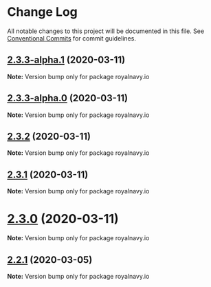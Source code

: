 # Change Log

All notable changes to this project will be documented in this file.
See [Conventional Commits](https://conventionalcommits.org) for commit guidelines.

## [2.3.3-alpha.1](https://github.com/Royal-Navy/standards-toolkit/compare/2.3.3-alpha.0...2.3.3-alpha.1) (2020-03-11)

**Note:** Version bump only for package royalnavy.io





## [2.3.3-alpha.0](https://github.com/Royal-Navy/standards-toolkit/compare/2.3.2...2.3.3-alpha.0) (2020-03-11)

**Note:** Version bump only for package royalnavy.io





## [2.3.2](https://github.com/Royal-Navy/standards-toolkit/compare/2.3.1...2.3.2) (2020-03-11)

**Note:** Version bump only for package royalnavy.io





## [2.3.1](https://github.com/Royal-Navy/standards-toolkit/compare/2.3.0...2.3.1) (2020-03-11)

**Note:** Version bump only for package royalnavy.io





# [2.3.0](https://github.com/Royal-Navy/standards-toolkit/compare/2.2.1...2.3.0) (2020-03-11)

**Note:** Version bump only for package royalnavy.io





## [2.2.1](https://github.com/Royal-Navy/standards-toolkit/compare/2.2.0...2.2.1) (2020-03-05)

**Note:** Version bump only for package royalnavy.io
